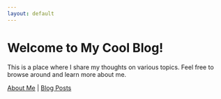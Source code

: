 ```yaml
---
layout: default
---
```


# Welcome to My Cool Blog!

This is a place where I share my thoughts on various topics. Feel free to browse around and learn more about me.

[About Me](about.html) | [Blog Posts](blog.html)
